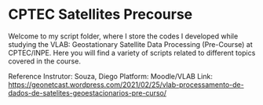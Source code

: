 # CPTEC Satellites Precourse

Welcome to my script folder, where I store the codes I developed while studying the VLAB: Geostationary Satellite Data Processing (Pre-Course) at CPTEC/INPE. Here you will find a variety of scripts related to different topics covered in the course.

Reference Instrutor: Souza, Diego
Platform: Moodle/VLAB
Link: https://geonetcast.wordpress.com/2021/02/25/vlab-processamento-de-dados-de-satelites-geoestacionarios-pre-curso/

